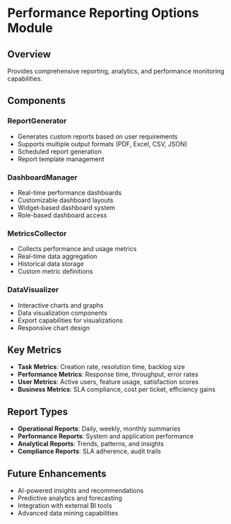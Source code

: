 # Performance Reporting Options Module

## Overview
Provides comprehensive reporting, analytics, and performance monitoring capabilities.

## Components

### ReportGenerator
- Generates custom reports based on user requirements
- Supports multiple output formats (PDF, Excel, CSV, JSON)
- Scheduled report generation
- Report template management

### DashboardManager
- Real-time performance dashboards
- Customizable dashboard layouts
- Widget-based dashboard system
- Role-based dashboard access

### MetricsCollector
- Collects performance and usage metrics
- Real-time data aggregation
- Historical data storage
- Custom metric definitions

### DataVisualizer
- Interactive charts and graphs
- Data visualization components
- Export capabilities for visualizations
- Responsive chart design

## Key Metrics
- **Task Metrics**: Creation rate, resolution time, backlog size
- **Performance Metrics**: Response time, throughput, error rates
- **User Metrics**: Active users, feature usage, satisfaction scores
- **Business Metrics**: SLA compliance, cost per ticket, efficiency gains

## Report Types
- **Operational Reports**: Daily, weekly, monthly summaries
- **Performance Reports**: System and application performance
- **Analytical Reports**: Trends, patterns, and insights
- **Compliance Reports**: SLA adherence, audit trails

## Future Enhancements
- AI-powered insights and recommendations
- Predictive analytics and forecasting
- Integration with external BI tools
- Advanced data mining capabilities







